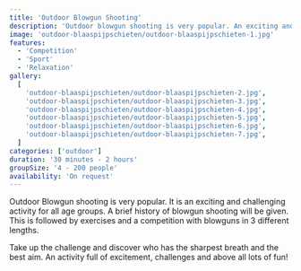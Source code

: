 ```yaml
---
title: 'Outdoor Blowgun Shooting'
description: 'Outdoor blowgun shooting is very popular. An exciting and challenging activity for all age groups.'
image: 'outdoor-blaaspijpschieten/outdoor-blaaspijpschieten-1.jpg'
features:
  - 'Competition'
  - 'Sport'
  - 'Relaxation'
gallery:
  [
    'outdoor-blaaspijpschieten/outdoor-blaaspijpschieten-2.jpg',
    'outdoor-blaaspijpschieten/outdoor-blaaspijpschieten-3.jpg',
    'outdoor-blaaspijpschieten/outdoor-blaaspijpschieten-4.jpg',
    'outdoor-blaaspijpschieten/outdoor-blaaspijpschieten-5.jpg',
    'outdoor-blaaspijpschieten/outdoor-blaaspijpschieten-6.jpg',
    'outdoor-blaaspijpschieten/outdoor-blaaspijpschieten-7.jpg',
  ]
categories: ['outdoor']
duration: '30 minutes - 2 hours'
groupSize: '4 - 200 people'
availability: 'On request'
---
```


Outdoor Blowgun shooting is very popular. It is an exciting and challenging activity for all age groups. A brief history of blowgun shooting will be given. This is followed by exercises and a competition with blowguns in 3 different lengths.

Take up the challenge and discover who has the sharpest breath and the best aim. An activity full of excitement, challenges and above all lots of fun!
